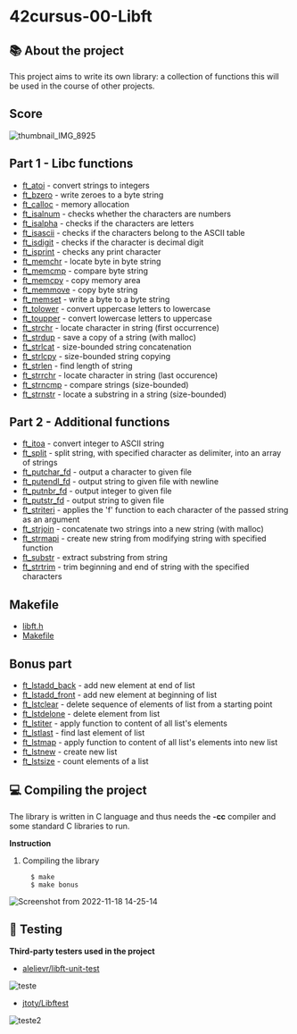 # 42cursus-00-Libft
## :books: About the project 
This project aims to write its own library: a collection of functions this will be used in the course of other projects.

## Score
![thumbnail_IMG_8925](https://user-images.githubusercontent.com/106436743/202926390-9581e04f-7e5f-41fc-9e09-f2760ed2311e.jpg)

## Part 1 - Libc functions
* [ft_atoi](https://github.com/JenniferAraujo/42cursus-00-Libft/blob/main/ft_atoi.c) - convert strings to integers
* [ft_bzero](https://github.com/JenniferAraujo/42cursus-00-Libft/blob/main/ft_bzero.c) - write zeroes to a byte string
* [ft_calloc](https://github.com/JenniferAraujo/42cursus-00-Libft/blob/main/ft_calloc.c) - memory allocation
* [ft_isalnum](https://github.com/JenniferAraujo/42cursus-00-Libft/blob/main/ft_isalnum.c) - checks whether the characters are numbers
* [ft_isalpha](https://github.com/JenniferAraujo/42cursus-00-Libft/blob/main/ft_isalpha.c) - checks if the characters are letters
* [ft_isascii](https://github.com/JenniferAraujo/42cursus-00-Libft/blob/main/ft_isascii.c) - checks if the characters belong to the ASCII table
* [ft_isdigit](https://github.com/JenniferAraujo/42cursus-00-Libft/blob/main/ft_isdigit.c) - checks if the character is decimal digit
* [ft_isprint](https://github.com/JenniferAraujo/42cursus-00-Libft/blob/main/ft_isprint.c) - checks any print character
* [ft_memchr](https://github.com/JenniferAraujo/42cursus-00-Libft/blob/main/ft_memchr.c) - locate byte in byte string
* [ft_memcmp](https://github.com/JenniferAraujo/42cursus-00-Libft/blob/main/ft_memcmp.c) - compare byte string
* [ft_memcpy](https://github.com/JenniferAraujo/42cursus-00-Libft/blob/main/ft_memcpy.c) - copy memory area
* [ft_memmove](https://github.com/JenniferAraujo/42cursus-00-Libft/blob/main/ft_memmove.c) - copy byte string
* [ft_memset](https://github.com/JenniferAraujo/42cursus-00-Libft/blob/main/ft_memset.c) - write a byte to a byte string
* [ft_tolower](https://github.com/JenniferAraujo/42cursus-00-Libft/blob/main/ft_tolower.c) - convert uppercase letters to lowercase
* [ft_toupper](https://github.com/JenniferAraujo/42cursus-00-Libft/blob/main/ft_toupper.c) - convert lowercase letters to uppercase
* [ft_strchr](https://github.com/JenniferAraujo/42cursus-00-Libft/blob/main/ft_strchr.c) - locate character in string (first occurrence)
* [ft_strdup](https://github.com/JenniferAraujo/42cursus-00-Libft/blob/main/ft_strdup.c) - save a copy of a string (with malloc)
* [ft_strlcat](https://github.com/JenniferAraujo/42cursus-00-Libft/blob/main/ft_strlcat.c) - size-bounded string concatenation
* [ft_strlcpy](https://github.com/JenniferAraujo/42cursus-00-Libft/blob/main/ft_strlcpy.c) - size-bounded string copying
* [ft_strlen](https://github.com/JenniferAraujo/42cursus-00-Libft/blob/main/ft_strlen.c) - find length of string
* [ft_strrchr](https://github.com/JenniferAraujo/42cursus-00-Libft/blob/main/ft_strrchr.c) - locate character in string (last occurence)
* [ft_strncmp](https://github.com/JenniferAraujo/42cursus-00-Libft/blob/main/ft_strncmp.c) - compare strings (size-bounded)
* [ft_strnstr](https://github.com/JenniferAraujo/42cursus-00-Libft/blob/main/ft_strnstr.c) - locate a substring in a string (size-bounded)
## Part 2 - Additional functions
* [ft_itoa](https://github.com/JenniferAraujo/42cursus-00-Libft/blob/main/ft_itoa.c) - convert integer to ASCII string
* [ft_split](https://github.com/JenniferAraujo/42cursus-00-Libft/blob/main/ft_split.c) - split string, with specified character as delimiter, into an array of strings
* [ft_putchar_fd](https://github.com/JenniferAraujo/42cursus-00-Libft/blob/main/ft_putchar_fd.c) - output a character to given file
* [ft_putendl_fd](https://github.com/JenniferAraujo/42cursus-00-Libft/blob/main/ft_putendl_fd.c) - output string to given file with newline
* [ft_putnbr_fd](https://github.com/JenniferAraujo/42cursus-00-Libft/blob/main/ft_putnbr_fd.c) - output integer to given file
* [ft_putstr_fd](https://github.com/JenniferAraujo/42cursus-00-Libft/blob/main/ft_putstr_fd.c) - output string to given file
* [ft_striteri](https://github.com/JenniferAraujo/42cursus-00-Libft/blob/main/ft_striteri.c) - applies the 'f' function to each character of the passed string as an argument
* [ft_strjoin](https://github.com/JenniferAraujo/42cursus-00-Libft/blob/main/ft_strjoin.c) - concatenate two strings into a new string (with malloc)
* [ft_strmapi](https://github.com/JenniferAraujo/42cursus-00-Libft/blob/main/ft_strmapi.c) - create new string from modifying string with specified function
* [ft_substr](https://github.com/JenniferAraujo/42cursus-00-Libft/blob/main/ft_substr.c) - extract substring from string
* [ft_strtrim](https://github.com/JenniferAraujo/42cursus-00-Libft/blob/main/ft_strtrim.c) - trim beginning and end of string with the specified characters
## Makefile
* [libft.h](https://github.com/JenniferAraujo/42cursus-00-Libft/blob/main/libft.h)
* [Makefile](https://github.com/JenniferAraujo/42cursus-00-Libft/blob/main/Makefile)
## Bonus part
* [ft_lstadd_back](https://github.com/JenniferAraujo/42cursus-00-Libft/blob/main/ft_lstadd_back.c) - add new element at end of list
* [ft_lstadd_front](https://github.com/JenniferAraujo/42cursus-00-Libft/blob/main/ft_lstadd_front.c) - add new element at beginning of list
* [ft_lstclear](https://github.com/JenniferAraujo/42cursus-00-Libft/blob/main/ft_lstclear.c) - delete sequence of elements of list from a starting point
* [ft_lstdelone](https://github.com/JenniferAraujo/42cursus-00-Libft/blob/main/ft_lstdelone.c) - delete element from list
* [ft_lstiter](https://github.com/JenniferAraujo/42cursus-00-Libft/blob/main/ft_lstiter.c) - apply function to content of all list's elements
* [ft_lstlast](https://github.com/JenniferAraujo/42cursus-00-Libft/blob/main/ft_lstlast.c) - find last element of list
* [ft_lstmap](https://github.com/JenniferAraujo/42cursus-00-Libft/blob/main/ft_lstmap.c) - apply function to content of all list's elements into new list
* [ft_lstnew](https://github.com/JenniferAraujo/42cursus-00-Libft/blob/main/ft_lstnew.c) - create new list
* [ft_lstsize](https://github.com/JenniferAraujo/42cursus-00-Libft/blob/main/ft_lstsize.c) - count elements of a list

## :computer: Compiling the project

The library is written in C language and thus needs the **-cc** compiler and some standard C libraries to run.

**Instruction**
1. Compiling the library

         $ make
         $ make bonus

![Screenshot from 2022-11-18 14-25-14](https://user-images.githubusercontent.com/106436743/202926806-bcb5178e-7704-4701-be97-3bea2bd2304f.png)

## :lady_beetle: Testing 

**Third-party testers used in the project**

* [alelievr/libft-unit-test](https://github.com/alelievr/libft-unit-test)


![teste](https://user-images.githubusercontent.com/106436743/202927155-a85ca5e4-db19-455f-8fc9-c2e31671b7ef.png)


* [jtoty/Libftest](https://github.com/jtoty/Libftest)


![teste2](https://user-images.githubusercontent.com/106436743/202927159-2ef2d900-4614-400b-8f00-fd2ec4256b87.png)
